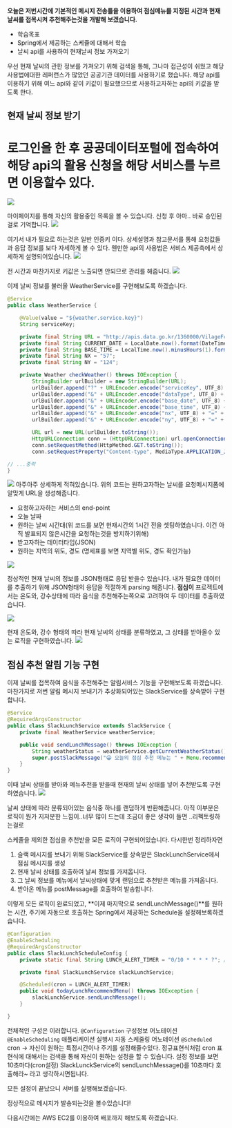 **오늘은 저번시간에 기본적인 메시지 전송틀을 이용하여 점심메뉴를 지정된 시간과 현재 날씨를 접목시켜 추천해주는것을 개발해 보겠습니다.**

* 학습목표
 * Spring에서 제공하는 스케쥴에 대해서 학습
 * 날씨 api를 사용하여 현재날씨 정보 가져오기
 
우선 현재 날씨의 관한 정보를 가져오기 위해 검색을 통해, 그나마 접근성이 쉬웠고 해당 사용법에대한 레퍼런스가 많았던 공공기관 데이터를 사용하기로 했습니다. 해당 api를 이용하기 위해 여느 api와 같이 키값이 필요했으므로 사용하고자하는 api의 키값을 받도록 한다.

## 현재 날씨 정보 받기
# **로그인을 한 후 공공데이터포털에 접속하여 해당 api의 활용 신청을 해당 서비스를 누르면 이용할수 있다.**
![](https://velog.velcdn.com/images/kkj8219/post/20b9cf66-e014-426e-bbfe-7bc75a24acae/image.png)

마이페이지를 통해 자신의 활용중인 목록을 볼 수 있습니다. 신청 후 아마.. 바로 승인된걸로 기억합니다.
![](https://velog.velcdn.com/images/kkj8219/post/dfbe3acf-60a0-4a98-a9c6-9cc7cdcbf8e6/image.png)

여기서 내가 필요로 하는것은 일반 인증키 이다. 상세설명과 참고문서를 통해 요청값들과 응답 정보를 보다 자세하게 볼 수 있다. 웬만한 api의 사용법은 서비스 제공측에서 상세하게 설명되어있습니다.
![](https://velog.velcdn.com/images/kkj8219/post/45741aef-c231-4e1f-8247-7d385a4e7137/image.png)

전 시간과 마찬가지로 키값은 노출되면 안되므로 관리를 해줍니다.
![](https://velog.velcdn.com/images/kkj8219/post/1a8071ed-db0a-42ee-b13c-6ef4b67e8572/image.png)

이제 날씨 정보를 불러올 WeatherService를 구현해보도록 하겠습니다.

```java
@Service
public class WeatherService {

    @Value(value = "${weather.service.key}")
    String serviceKey;

    private final String URL = "http://apis.data.go.kr/1360000/VilageFcstInfoService_2.0/getUltraSrtNcst";
    private final String CURRENT_DATE = LocalDate.now().format(DateTimeFormatter.BASIC_ISO_DATE);
    private final String BASE_TIME = LocalTime.now().minusHours(1).format(DateTimeFormatter.ofPattern("HHmm"));
    private final String NX = "57";
    private final String NY = "124";

    private Weather checkWeather() throws IOException {
        StringBuilder urlBuilder = new StringBuilder(URL);
        urlBuilder.append("?" + URLEncoder.encode("serviceKey", UTF_8) + "=" + serviceKey);
        urlBuilder.append("&" + URLEncoder.encode("dataType", UTF_8) + "=" + URLEncoder.encode("JSON", UTF_8));
        urlBuilder.append("&" + URLEncoder.encode("base_date", UTF_8) + "=" + URLEncoder.encode(CURRENT_DATE, UTF_8));
        urlBuilder.append("&" + URLEncoder.encode("base_time", UTF_8) + "=" + URLEncoder.encode(BASE_TIME, UTF_8));
        urlBuilder.append("&" + URLEncoder.encode("nx", UTF_8) + "=" + URLEncoder.encode(NX, UTF_8));
        urlBuilder.append("&" + URLEncoder.encode("ny", UTF_8) + "=" + URLEncoder.encode(NY, UTF_8));

        URL url = new URL(urlBuilder.toString());
        HttpURLConnection conn = (HttpURLConnection) url.openConnection();
        conn.setRequestMethod(HttpMethod.GET.toString());
        conn.setRequestProperty("Content-type", MediaType.APPLICATION_JSON_VALUE);

// ...중략
}
```
![](https://velog.velcdn.com/images/kkj8219/post/4248c631-ef1e-4f92-837c-da0685222ec5/image.png)
아주아주 상세하게 적혀있습니다. 위의 코드는 원하고자하는 날씨를 요청메시지폼에 알맞게 URL을 생성해줍니다.

* 요청하고자하는 서비스의 end-point
* 오늘 날짜 
* 원하는 날씨 시간대(위 코드를 보면 현재시간의 1시간 전을 셋팅하였습니다. 이건 아직 발표되지 않은시간을 요청하는것을 방지하기위해)
* 받고자하는 데이터타입(JSON)
* 원하는 지역의 위도, 경도 (명세표를 보면 지역별 위도, 경도 확인가능)

![](https://velog.velcdn.com/images/kkj8219/post/2ba1bbe6-300e-4480-b861-f3b83d230593/image.png)


정상적인 현재 날씨의 정보를 JSON형태로 응답 받을수 있습니다.
내가 필요한 데이터를 추출하기 위해 JSON형태의 응답을 적절하게 parsing 해줍니다. **점심이** 프로젝트에서는 온도와, 강수상태에 따라 음식을 추천해주는쪽으로 고려하여 두 데이터를 추출하였습니다.

![](https://velog.velcdn.com/images/kkj8219/post/86e90b24-ec0a-4777-9ff1-6d304c0190d9/image.png)


현재 온도와, 강수 형태의 따라 현재 날씨의 상태를 분류하였고, 그 상태를 받아올수 있는 로직을 구현하였습니다.
![](https://velog.velcdn.com/images/kkj8219/post/3ac3d904-eae9-4f69-9e8c-9838cc259a4d/image.png)


## 점심 추천 알림 기능 구현
이제 날씨를 접목하여 음식을 추천해주는 알림서비스 기능을 구현해보도록 하겠습니다.
마찬가지로 저번 알림 메시지 보내기가 추상화되어있는 SlackService를 상속받아 구현합니다.
```java
@Service
@RequiredArgsConstructor
public class SlackLunchService extends SlackService {
    private final WeatherService weatherService;

    public void sendLunchMessage() throws IOException {
        String weatherStatus = weatherService.getCurrentWeatherStatus();
        super.postSlackMessage("😀 오늘의 점심 추천 메뉴는 " + Menu.recommendMenu(weatherStatus) + "입니다. 맛있게 드세용!");
    }
}
```
이때 날씨 상태를 받아와 메뉴추천을 받을때 현재의 날씨 상태를 넣어 추천받도록 구현하였습니다.
![](https://velog.velcdn.com/images/kkj8219/post/2efeaa9a-f8fd-44ac-8417-33b87465e807/image.png)


날씨 상태에 따라 분류되어있는 음식중 하나를 랜덤하게 반환해줍니다.
아직 이부분은 로직이 뭔가 지저분한 느낌이..너무 많이 드는데 조금더 좋은 생각이 들면 ..리펙토링하는걸로

스케줄을 제외한 점심을 추천받을 모든 로직이 구현되어있습니다. 다시한번 정리하자면

1. 슬랙 메시지를 보내기 위해 SlackService를 상속받은 SlackLunchService에서 점심 메시지를 생성
2. 현재 날씨 상태를 호출하여 날씨 정보를 가져옵니다. 
3. 그 날씨 정보를 메뉴에서 날씨상태에 맞게 랜덤으로 추천받은 메뉴를 가져옵니다. 
4. 받아온 메뉴를 postMessage를 호출하여 발송합니다.

이렇게 모든 로직이 완료되었고, **이제 마지막으로 sendLunchMessage()**를 원하는 시간, 주기에 자동으로 호출하는 Spring에서 제공하는 Schedule을 설정해보록하겠습니다.

```java
@Configuration
@EnableScheduling
@RequiredArgsConstructor
public class SlackLunchScheduleConfig {
    private static final String LUNCH_ALERT_TIMER = "0/10 * * * * ?"; // <- 10 마다

    private final SlackLunchService slackLunchService;

    @Scheduled(cron = LUNCH_ALERT_TIMER)
    public void todayLunchRecommendMenu() throws IOException {
        slackLunchService.sendLunchMessage();
    }

}
```
전체적인 구성은 이러합니다. ``@Configuration`` 구성정보 어노테이션 ``@EnableScheduling`` 애플리케이션 실행시 자동 스케줄링 어노테이션 ``@Scheduled`` cron -> 자신이 원하는 특정시간이나 주기를 설정해줄수있다. 정규표현식처럼 cron 표현식에 대해서는 검색을 통해 자신이 원하는 설정을 할 수 있습니다. 설정 정보를 보면 10초마다(cron설정) SlackLunckService의 sendLunchMessage()를 10초마다 호출해라~ 라고 생각하시면됩니다.

모든 설정이 끝났으니 서버를 실행해보겠습니다.


정상적으로 메시지가 발송되는것을 볼수있습니다!

다음시간에는 AWS EC2를 이용하여 배포까지 해보도록 하겠습니다.
